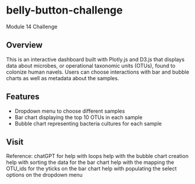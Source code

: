 # belly-button-challenge
Module 14 Challenge

## Overview
This is an interactive dashboard built with Plotly.js and D3.js that displays data about microbes, or operational taxonomic units (OTUs), found to colonize human navels. 
Users can choose interactions with bar and bubble charts as well as metadata about the samples.

## Features
- Dropdown menu to choose different samples
- Bar chart  displaying the top 10 OTUs in each sample
- Bubble chart representing bacteria cultures for each sample


## Visit 









Reference:
chatGPT for 
help with loops
help with the bubble chart creation
help with sorting the data for the bar chart
help with the mapping the OTU_ids for the yticks on the bar chart
help with populating the select options on the dropdown menu
